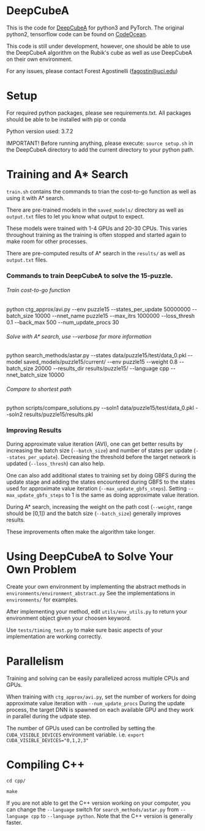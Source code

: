 # DeepCubeA
This is the code for [DeepCubeA](https://www.ics.uci.edu/~fagostin/assets/files/SolvingTheRubiksCubeWithDeepReinforcementLearningAndSearch_Final.pdf) for python3 and PyTorch.
The original python2, tensorflow code can be found on [CodeOcean](https://codeocean.com/capsule/5723040/tree/v1).

This code is still under development, however, one should be able to use the DeepCubeA algorithm on the Rubik's cube as well as use DeepCubeA on their own environment.

For any issues, please contact Forest Agostinelli (fagostin@uci.edu)

# Setup
For required python packages, please see requirements.txt.
All packages should be able to be installed with pip or conda

Python version used: 3.7.2

IMPORTANT! Before running anything, please execute: `source setup.sh` in the DeepCubeA directory to add the current directory to your python path.

# Training and A* Search
`train.sh` contains the commands to trian the cost-to-go function as well as using it with A* search.

There are pre-trained models in the `saved_models/` directory as well as `output.txt` files to let you know what output to expect.

These models were trained with 1-4 GPUs and 20-30 CPUs. This varies throughout training as the training is often stopped and started again to make room for other processes.

There are pre-computed results of A* search in the `results/` as well as `output.txt` files. 

### Commands to train DeepCubeA to solve the 15-puzzle.
###### Train cost-to-go function
python ctg_approx/avi.py --env puzzle15 --states_per_update 50000000 --batch_size 10000 --nnet_name puzzle15 --max_itrs 1000000 --loss_thresh 0.1 --back_max 500 --num_update_procs 30

###### Solve with A* search, use --verbose for more information
python search_methods/astar.py --states data/puzzle15/test/data_0.pkl --model saved_models/puzzle15/current/ --env puzzle15 --weight 0.8 --batch_size 20000 --results_dir results/puzzle15/ --language cpp --nnet_batch_size 10000

###### Compare to shortest path
python scripts/compare_solutions.py --soln1 data/puzzle15/test/data_0.pkl --soln2 results/puzzle15/results.pkl

### Improving Results
During approximate value iteration (AVI), one can get better results by increasing the batch size (`--batch_size`) and number of states per update (`--states_per_update`).
Decreasing the threshold before the target network is updated (`--loss_thresh`) can also help.

One can also add additional states to training set by doing GBFS during the update stage and adding the states encountered during GBFS to the states used for approximate value iteration (`--max_update_gbfs_steps`). Setting `--max_update_gbfs_steps` to 1 is the same as doing approximate value iteration.

During A* search, increasing the weight on the path cost (`--weight`, range should be [0,1]) and the batch size (`--batch_size`) generally improves results.

These improvements often make the algorithm take longer.

# Using DeepCubeA to Solve Your Own Problem
Create your own environment by implementing the abstract methods in `environments/environment_abstract.py`
See the implementations in `environments/` for examples.

After implementing your method, edit `utils/env_utils.py` to return your environment object given your choosen keyword.

Use `tests/timing_test.py` to make sure basic aspects of your implementation are working correctly.

# Parallelism
Training and solving can be easily parallelized across multiple CPUs and GPUs.

When training with `ctg_approx/avi.py`, set the number of workers for doing approximate value iteration with `--num_update_procs`
During the update process, the target DNN is spawned on each available GPU and they work in parallel during the udpate step.

The number of GPUs used can be controlled by setting the `CUDA_VISIBLE_DEVICES` environment variable.
i.e. `export CUDA_VISIBLE_DEVICES="0,1,2,3"`

# Compiling C++
`cd cpp/`

`make`

If you are not able to get the C++ version working on your computer, you can change the `--language` switch for
`search_methods/astar.py` from `--language cpp` to `--language python`.
Note that the C++ version is generally faster.
